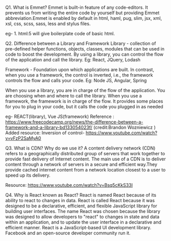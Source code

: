 Q1. What is Emmet?
Emmet is built-in feature of any code-editors. It prevents us from writing the entire code by yourself but providing Emmet abbreviation.Emmet is enabled by default in html, haml, pug, slim, jsx, xml, xsl, css, scss, sass, less and stylus files.

eg- 1. html:5 will give boilerplate code of basic html.

Q2. Difference between a Library and Framework
Library - collection of pre-defined helper functions, objects, classes, modules that can be used in code to boost the development. By using a library, you can control the flow of the application and call the library. Eg: React, JQuery, Lodash

Framework - Foundation upon which applications are built. In contrast, when you use a framework, the control is inverted, i.e., the framework controls the flow and calls your code. Eg: Node JS, Angular, Spring

When you use a library, you are in charge of the flow of the application. You are choosing when and where to call the library. When you use a framework, the framework is in charge of the flow. It provides some places for you to plug in your code, but it calls the code you plugged in as needed

eg- REACT(library), Vue JS(framework)
Reference : https://www.freecodecamp.org/news/the-difference-between-a-framework-and-a-library-bd133054023f/ (credit:Brandon Wozniewicz )
Added resource: Inversion of control-
https://www.youtube.com/watch?v=vFzP2SaMyA0

Q3. What is CDN? Why do we use it?
A content delivery network (CDN) refers to a geographically distributed group of servers that work together to provide fast delivery of Internet content. The main use of a CDN is to deliver content through a network of servers in a secure and efficient way.They provide cached internet content from a network location closest to a user to speed up its delivery.

Resource: https://www.youtube.com/watch?v=Bsq5cKkS33I

Q4. Why is React known as React?
React is named React because of its ability to react to changes in data. React is called React because it was designed to be a declarative, efficient, and flexible JavaScript library for building user interfaces. The name React was chosen because the library was designed to allow developers to "react" to changes in state and data within an application, and to update the user interface in a declarative and efficient manner. React is a JavaScript-based UI development library. Facebook and an open-source developer community run it.

